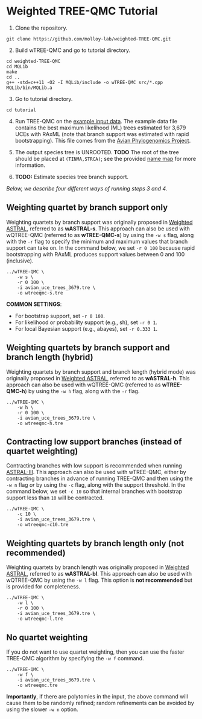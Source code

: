 Weighted TREE-QMC Tutorial
==========================

1. Clone the repository.
```
git clone https://github.com/molloy-lab/weighted-TREE-QMC.git
```

2. Build wTREE-QMC and go to tutorial directory.
```
cd weighted-TREE-QMC
cd MQLib
make
cd ..
g++ -std=c++11 -O2 -I MQLib/include -o wTREE-QMC src/*.cpp MQLib/bin/MQLib.a
```

3. Go to tutorial directory.
```
cd tutorial
```

4. Run TREE-QMC on the [example input data](avian_uce_trees_3679.tre). The example data file contains the best maximum likelihood (ML) trees estimated for 3,679 UCEs with RAxML (note that branch support was estimated with rapid bootstrapping). This file comes from the [Avian Phylogenomics Project](https://doi.org/10.1186/s13742-014-0038-1).

5. The output species tree is UNROOTED. **TODO** The root of the tree should be placed at `(TINMA,STRCA)`; see the provided [name map](avian_name_map.txt) for more information.

6. **TODO:** Estimate species tree branch support.

*Below, we describe four different ways of running steps 3 and 4.*

Weighting quartet by branch support only
---
Weighting quartets by branch support was originally proposed in [Weighted ASTRAL](https://doi.org/10.1093/molbev/msac215), referred to as **wASTRAL-s**. This approach can also be used with wQTREE-QMC (referred to as **wTREE-QMC-s**) by using the `-w s` flag, along with the `-r` flag to specify the minimum and maximum values that branch support can take on. In the command below, we set `-r 0 100` because rapid bootstrapping with RAxML produces support values between 0 and 100 (inclusive).
```
../wTREE-QMC \
	-w s \
	-r 0 100 \
	-i avian_uce_trees_3679.tre \
	-o wtreeqmc-s.tre
```
**COMMON SETTINGS**: 
* For bootstrap support, set `-r 0 100`.
* For likelihood or probability support (e.g., sh), set `-r 0 1`.
* For local Bayesian support (e.g., abayes), set `-r 0.333 1`.

Weighting quartets by branch support and branch length (hybrid)
---
Weighting quartets by branch support and branch length (hybrid mode) was originally proposed in [Weighted ASTRAL](https://doi.org/10.1093/molbev/msac215), referred to as **wASTRAL-h**. This approach can also be used with wQTREE-QMC (referred to as **wTREE-QMC-h**) by using the `-w h` flag, along with the `-r` flag.
```
../wTREE-QMC \
	-w h \
	-r 0 100 \
	-i avian_uce_trees_3679.tre \
	-o wtreeqmc-h.tre
```

Contracting low support branches (instead of quartet weighting)
---
Contracting branches with low support is recommended when running [ASTRAL-III](https://doi.org/10.1186/s12859-018-2129-y). This approach can also be used with wTREE-QMC, either by contracting branches in advance of running TREE-QMC and then using the `-w n` flag *or* by using the `-c` flag, along with the support threshold. In the command below, we set `-c 10` so that internal branches with bootstrap support less than `10` will be contracted.
```
../wTREE-QMC \
	-c 10 \
	-i avian_uce_trees_3679.tre \
	-o wtreeqmc-c10.tre
```

Weighting quartets by branch length only (not recommended)
---
Weighting quartets by branch length was originally proposed in [Weighted ASTRAL](https://doi.org/10.1093/molbev/msac215), referred to as **wASTRAL-bl**. This approach can also be used with wQTREE-QMC by using the `-w l` flag. This option is **not recommended** but is provided for completeness.
```
../wTREE-QMC \
	-w l \
	-r 0 100 \
	-i avian_uce_trees_3679.tre \
	-o wtreeqmc-l.tre
```

No quartet weighting
---
If you do not want to use quartet weighting, then you can use the faster TREE-QMC algorithm by specifying the `-w f` command.
```
../wTREE-QMC \
	-w f \
	-i avian_uce_trees_3679.tre \
	-o wtreeqmc.tre
```
**Importantly**, if there are polytomies in the input, the above command will cause them to be randomly refined; random refinements can be avoided by using the slower `-w n` option.
